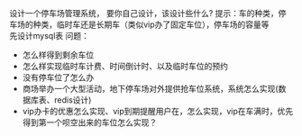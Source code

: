 设计一个停车场管理系统，
要你自己设计，该设计些什么?
提示：车的种类，停车场的种类，临时车还是长期车（类似vip办了固定车位），停车场的容量等<br>
先设计mysql表
问题：  
* 怎么样得到剩余车位
* 怎么样实现临时车计费、时间倒计时、以及临时车位的预约
* 没有停车位了怎么办
* 商场举办一个大型活动，地下停车场对外提供抢车位系统，系统怎么实现(数据库表、redis设计)
*  vip办卡的优惠怎么实现、vip到期提醒用户在，怎么实现，vip在车满时，优先得到第一个呗空出来的车位怎么实现？